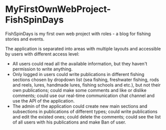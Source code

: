# MyFirstOwnWebProject-FishSpinDays
FishSpinDays is my first own web project with roles - a blog for fishing stories and events.

The application is separated into areas with multiple layouts and accessible by users with different access level:
- All users could read all the available information, but they haven't permission to write anything.
- Only logged in users could write publications in different fishing sections chosen by dropdown list (sea fishing, freshwater fishing, rods and reels, lures, handmade lures, fishing schools and etc.), but not their own publications; could make some comments and like or dislike comments; could use our real-time communication chat channel and use the API of the application.
- The admin of the application could create new main sections and subsections in publications of different types; could write publications and edit the existed ones; could delete the comments; could see the list of all users with his publications and make Ban of user.
